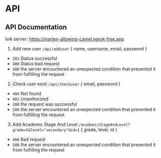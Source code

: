 # API 

##  API Documentation

link server: https://marten-allowing-camel.ngrok-free.app

1. Add new user `/api/adduser` { name, username, email, password }
- `201` Status successful
- `400` Status bad request
- `500` the server encountered an unexpected condition that prevented it from fulfilling the request

2. Check user exist `/api/checkuser` { email, password }
- `404` Not found
- `401` Unauthorized
- `200` the request was successful
- `500` the server encountered an unexpected condition that prevented it from fulfilling the request

3. Add Academic Stage And Level `/academicStageAndLevel?grade=5&level="secondary"&id=1` { grade, level, id }
- `400` Bad request
- `500` the server encountered an unexpected condition that prevented it from fulfilling the request

